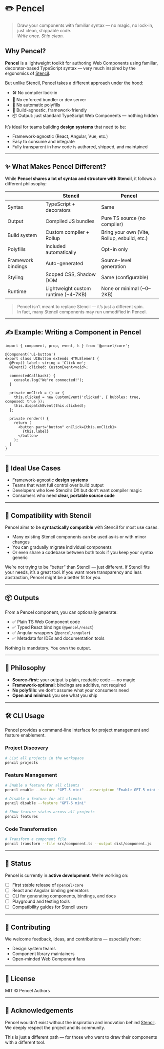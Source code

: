 
# ✏️ Pencel

> Draw your components with familiar syntax — no magic, no lock-in, just clean, shippable code.  
> *Write once. Ship clean.*

## Why Pencel?

**Pencel** is a lightweight toolkit for authoring Web Components using familiar, decorator-based TypeScript syntax — very much inspired by the ergonomics of [Stencil](https://stenciljs.com).

But unlike Stencil, Pencel takes a different approach under the hood:

- 🛠 No compiler lock-in
- 🧩 No enforced bundler or dev server
- 🚫 No automatic polyfills
- 🎯 Build-agnostic, framework-friendly
- 📦 Output: just standard TypeScript Web Components — nothing hidden

It’s ideal for teams building **design systems** that need to be:

- Framework-agnostic (React, Angular, Vue, etc.)
- Easy to consume and integrate
- Fully transparent in how code is authored, shipped, and maintained

---

## ✨ What Makes Pencel Different?

While **Pencel shares a lot of syntax and structure with Stencil**, it follows a different philosophy:

|                     | **Stencil**                                      | **Pencel**                                  |
|---------------------|--------------------------------------------------|---------------------------------------------|
| Syntax              | TypeScript + decorators                          | Same                                          |
| Output              | Compiled JS bundles                              | Pure TS source (no compiler)                 |
| Build system        | Custom compiler + Rollup                         | Bring your own (Vite, Rollup, esbuild, etc.) |
| Polyfills           | Included automatically                           | Opt-in only                                   |
| Framework bindings  | Auto-generated                                  | Source-level generation             |
| Styling             | Scoped CSS, Shadow DOM                           | Same (configurable)                          |
| Runtime             | Lightweight custom runtime (~4–7KB)             | None or minimal (~0–2KB)                     |

> Pencel isn't meant to replace Stencil — it’s just a different spin.  
> In fact, many Stencil components may run unmodified in Pencel.

---

## ✍️ Example: Writing a Component in Pencel

```tsx
import { component, prop, event, h } from '@pencel/core';

@Component('ui-button')
export class UIButton extends HTMLElement {
  @Prop() label: string = 'Click me';
  @Event() clicked: CustomEvent<void>;

  connectedCallback() {
    console.log("We're connected!");
  }

  private onClick = () => {
    this.clicked = new CustomEvent('clicked', { bubbles: true, composed: true });
    this.dispatchEvent(this.clicked);
  };

  private render() {
    return (
      <button part="button" onClick={this.onClick}>
        {this.label}
      </button>
    );
  }
}
```

---

## 🎯 Ideal Use Cases

* Framework-agnostic **design systems**
* Teams that want full control over build output
* Developers who love Stencil’s DX but don’t want compiler magic
* Consumers who need **clear, portable source code**

---

## 🔄 Compatibility with Stencil

Pencel aims to be **syntactically compatible** with Stencil for most use cases.

* Many existing Stencil components can be used as-is or with minor changes
* You can gradually migrate individual components
* Or even share a codebase between both tools if you keep your syntax generic

We’re not trying to be “better” than Stencil — just different.
If Stencil fits your needs, it’s a great tool.
If you want more transparency and less abstraction, Pencel might be a better fit for you.

---

## 📦 Outputs

From a Pencel component, you can optionally generate:

* ✅ Plain TS Web Component code
* ✅ Typed React bindings (`@pencel/react`)
* ✅ Angular wrappers (`@pencel/angular`)
* ✅ Metadata for IDEs and documentation tools

Nothing is mandatory. You own the output.

---

## 🧠 Philosophy

* **Source-first**: your output is plain, readable code — no magic
* **Framework-optional**: bindings are additive, not required
* **No polyfills**: we don’t assume what your consumers need
* **Open and minimal**: you see what you ship

---

## 🛠 CLI Usage

Pencel provides a command-line interface for project management and feature enablement.

### Project Discovery

```bash
# List all projects in the workspace
pencil projects
```

### Feature Management

```bash
# Enable a feature for all clients
pencil enable --feature "GPT-5 mini" --description "Enable GPT-5 mini for all clients"

# Disable a feature for all clients  
pencil disable --feature "GPT-5 mini"

# Show feature status across all projects
pencil features
```

### Code Transformation

```bash
# Transform a component file
pencil transform --file src/component.ts --output dist/component.js
```

---

## 🚧 Status

Pencel is currently in **active development**.
We’re working on:

* [ ] First stable release of `@pencel/core`
* [ ] React and Angular binding generators
* [ ] CLI for generating components, bindings, and docs
* [ ] Playground and testing tools
* [ ] Compatibility guides for Stencil users

---

## 💬 Contributing

We welcome feedback, ideas, and contributions — especially from:

* Design system teams
* Component library maintainers
* Open-minded Web Component fans

---

## 📜 License

MIT © Pencel Authors

---

## 🙏 Acknowledgements

Pencel wouldn't exist without the inspiration and innovation behind [Stencil](https://stenciljs.com). We deeply respect the project and its community.

This is just a different path — for those who want to draw their components with a different tool.
